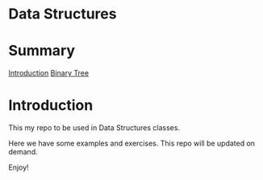 # Data Structures

# Summary

[Introduction](#intro)
[Binary Tree](/binary-tree/)
# Introduction

This my repo to be used in Data Structures classes. 

Here we have some examples and exercises. This repo will be updated on demand.

Enjoy!